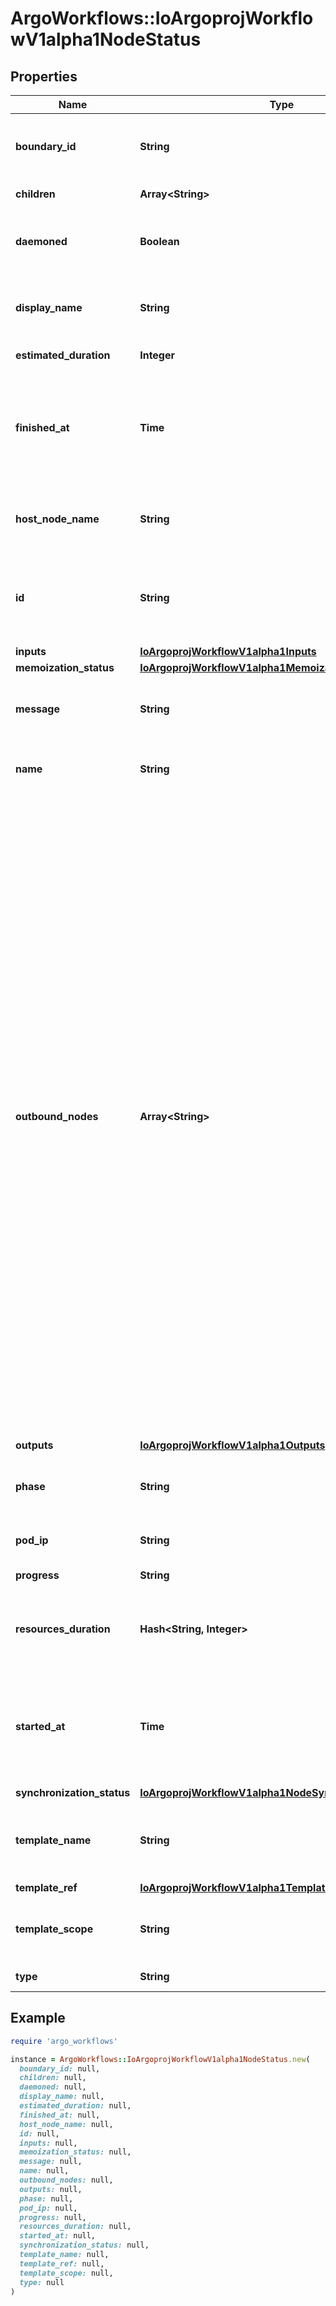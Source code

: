 # ArgoWorkflows::IoArgoprojWorkflowV1alpha1NodeStatus

## Properties

| Name | Type | Description | Notes |
| ---- | ---- | ----------- | ----- |
| **boundary_id** | **String** | BoundaryID indicates the node ID of the associated template root node in which this node belongs to | [optional] |
| **children** | **Array&lt;String&gt;** | Children is a list of child node IDs | [optional] |
| **daemoned** | **Boolean** | Daemoned tracks whether or not this node was daemoned and need to be terminated | [optional] |
| **display_name** | **String** | DisplayName is a human readable representation of the node. Unique within a template boundary | [optional] |
| **estimated_duration** | **Integer** | EstimatedDuration in seconds. | [optional] |
| **finished_at** | **Time** | Time is a wrapper around time.Time which supports correct marshaling to YAML and JSON.  Wrappers are provided for many of the factory methods that the time package offers. | [optional] |
| **host_node_name** | **String** | HostNodeName name of the Kubernetes node on which the Pod is running, if applicable | [optional] |
| **id** | **String** | ID is a unique identifier of a node within the worklow It is implemented as a hash of the node name, which makes the ID deterministic |  |
| **inputs** | [**IoArgoprojWorkflowV1alpha1Inputs**](IoArgoprojWorkflowV1alpha1Inputs.md) |  | [optional] |
| **memoization_status** | [**IoArgoprojWorkflowV1alpha1MemoizationStatus**](IoArgoprojWorkflowV1alpha1MemoizationStatus.md) |  | [optional] |
| **message** | **String** | A human readable message indicating details about why the node is in this condition. | [optional] |
| **name** | **String** | Name is unique name in the node tree used to generate the node ID |  |
| **outbound_nodes** | **Array&lt;String&gt;** | OutboundNodes tracks the node IDs which are considered \&quot;outbound\&quot; nodes to a template invocation. For every invocation of a template, there are nodes which we considered as \&quot;outbound\&quot;. Essentially, these are last nodes in the execution sequence to run, before the template is considered completed. These nodes are then connected as parents to a following step.  In the case of single pod steps (i.e. container, script, resource templates), this list will be nil since the pod itself is already considered the \&quot;outbound\&quot; node. In the case of DAGs, outbound nodes are the \&quot;target\&quot; tasks (tasks with no children). In the case of steps, outbound nodes are all the containers involved in the last step group. NOTE: since templates are composable, the list of outbound nodes are carried upwards when a DAG/steps template invokes another DAG/steps template. In other words, the outbound nodes of a template, will be a superset of the outbound nodes of its last children. | [optional] |
| **outputs** | [**IoArgoprojWorkflowV1alpha1Outputs**](IoArgoprojWorkflowV1alpha1Outputs.md) |  | [optional] |
| **phase** | **String** | Phase a simple, high-level summary of where the node is in its lifecycle. Can be used as a state machine. | [optional] |
| **pod_ip** | **String** | PodIP captures the IP of the pod for daemoned steps | [optional] |
| **progress** | **String** | Progress to completion | [optional] |
| **resources_duration** | **Hash&lt;String, Integer&gt;** | ResourcesDuration is indicative, but not accurate, resource duration. This is populated when the nodes completes. | [optional] |
| **started_at** | **Time** | Time is a wrapper around time.Time which supports correct marshaling to YAML and JSON.  Wrappers are provided for many of the factory methods that the time package offers. | [optional] |
| **synchronization_status** | [**IoArgoprojWorkflowV1alpha1NodeSynchronizationStatus**](IoArgoprojWorkflowV1alpha1NodeSynchronizationStatus.md) |  | [optional] |
| **template_name** | **String** | TemplateName is the template name which this node corresponds to. Not applicable to virtual nodes (e.g. Retry, StepGroup) | [optional] |
| **template_ref** | [**IoArgoprojWorkflowV1alpha1TemplateRef**](IoArgoprojWorkflowV1alpha1TemplateRef.md) |  | [optional] |
| **template_scope** | **String** | TemplateScope is the template scope in which the template of this node was retrieved. | [optional] |
| **type** | **String** | Type indicates type of node |  |

## Example

```ruby
require 'argo_workflows'

instance = ArgoWorkflows::IoArgoprojWorkflowV1alpha1NodeStatus.new(
  boundary_id: null,
  children: null,
  daemoned: null,
  display_name: null,
  estimated_duration: null,
  finished_at: null,
  host_node_name: null,
  id: null,
  inputs: null,
  memoization_status: null,
  message: null,
  name: null,
  outbound_nodes: null,
  outputs: null,
  phase: null,
  pod_ip: null,
  progress: null,
  resources_duration: null,
  started_at: null,
  synchronization_status: null,
  template_name: null,
  template_ref: null,
  template_scope: null,
  type: null
)
```

